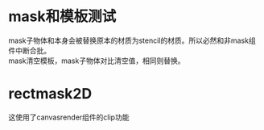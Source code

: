 # mask和模板测试
mask子物体和本身会被替换原本的材质为stencil的材质。所以必然和非mask组件中断合批。    
mask清空模板，mask子物体对比清空值，相同则替换。

# rectmask2D
这使用了canvasrender组件的clip功能

